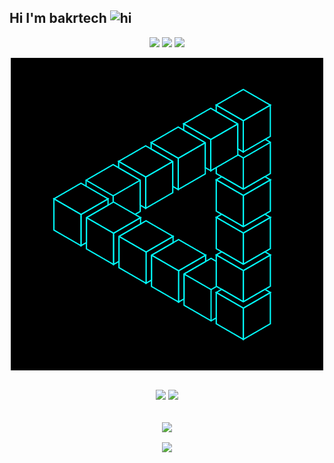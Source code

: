 
## Hi I'm bakrtech <img src="https://user-images.githubusercontent.com/1303154/88677602-1635ba80-d120-11ea-84d8-d263ba5fc3c0.gif" width="28px" alt="hi">


<p align="center">
  <img src="https://media3.giphy.com/media/ln7z2eWriiQAllfVcn/200w.webp" width="100">
  <img src="https://i.giphy.com/media/LMt9638dO8dftAjtco/200.webp" width="100">
  <img src="https://i.giphy.com/media/eNAsjO55tPbgaor7ma/200w.webp" width="100">

  
</p>

<div align="center">
<img align = "center" src= "https://github.com/ANKITSHARMA98/ANKITSHARMA98/blob/main/images/CheerySeparateGoldeneye-size_restricted.gif"><br>



<br>
<p align="center">
<img src="https://i.giphy.com/media/KzJkzjggfGN5Py6nkT/200.webp" width="100">
<img src="https://i.giphy.com/media/IdyAQJVN2kVPNUrojM/200.webp" width="100"><br><br>
  
</p>





<img align = "center"  src = "https://github-readme-stats.vercel.app/api?username=bakrtech&count_private=true&show_icons=true&theme=dracula"><br>
<a href="https://github.com/bakrtech">
  
<img align = "center" src= "https://github-profile-summary-cards.vercel.app/api/cards/repos-per-language?username=bakrtech&theme=dracula"><br>
  
</a>
 

 <br>




</div>

